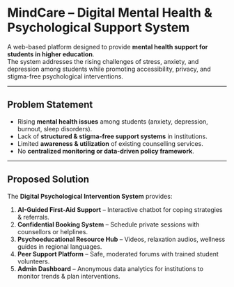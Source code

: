 #  MindCare – Digital Mental Health & Psychological Support System  

A web-based platform designed to provide **mental health support for students in higher education**.  
The system addresses the rising challenges of stress, anxiety, and depression among students while promoting accessibility, privacy, and stigma-free psychological interventions.  

---

##  Problem Statement  
- Rising **mental health issues** among students (anxiety, depression, burnout, sleep disorders).  
- Lack of **structured & stigma-free support systems** in institutions.  
- Limited **awareness & utilization** of existing counselling services.  
- No **centralized monitoring or data-driven policy framework**.  

---

##  Proposed Solution  
The **Digital Psychological Intervention System** provides:  

1. **AI-Guided First-Aid Support** – Interactive chatbot for coping strategies & referrals.  
2. **Confidential Booking System** – Schedule private sessions with counsellors or helplines.  
3. **Psychoeducational Resource Hub** – Videos, relaxation audios, wellness guides in regional languages.  
4. **Peer Support Platform** – Safe, moderated forums with trained student volunteers.  
5. **Admin Dashboard** – Anonymous data analytics for institutions to monitor trends & plan interventions.  
